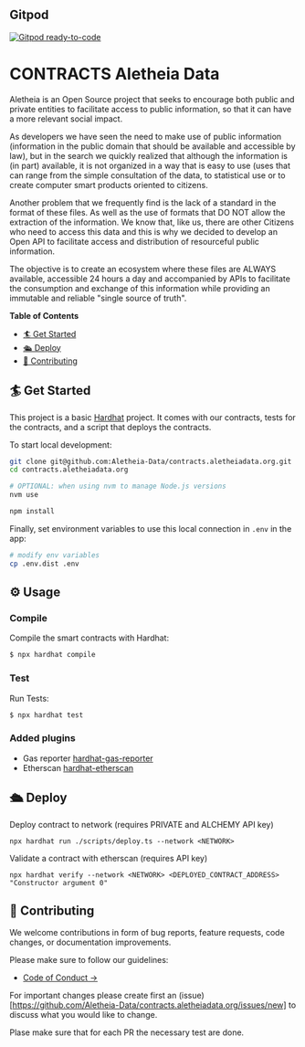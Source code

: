 ## Gitpod

[![Gitpod ready-to-code](https://img.shields.io/badge/Gitpod-ready--to--code-blue?logo=gitpod)](https://gitpod.io/#https://github.com/Aletheia-Data/contracts.aletheiadata.org)

# CONTRACTS Aletheia Data

Aletheia is an Open Source project that seeks to encourage both public and private entities to facilitate
access to public information, so that it can have a more relevant social impact.

As developers we have seen the need to make use of public information (information in the public
domain that should be available and accessible by law), but in the search we quickly realized that
although the information is (in part) available, it is not organized in a way that is easy to use (uses that
can range from the simple consultation of the data, to statistical use or to create computer smart
products oriented to citizens.

Another problem that we frequently find is the lack of a standard in the format of these files. As well as
the use of formats that DO NOT allow the extraction of the information. We know that, like us, there are
other Citizens who need to access this data and this is why we decided to develop an Open API to
facilitate access and distribution of resourceful public information.

The objective is to create an ecosystem where these files are ALWAYS available, accessible 24 hours a
day and accompanied by APIs to facilitate the consumption and exchange of this information while
providing an immutable and reliable "single source of truth".

**Table of Contents**

- [🏄 Get Started](#-get-started)
- [🛳 Deploy](#-deploy)
- [💖 Contributing](#-contributing)

## 🏄 Get Started

This project is a basic [Hardhat](https://hardhat.org/docs) project. It comes with our contracts, tests for the contracts, and a script that deploys the contracts.

To start local development:

```bash
git clone git@github.com:Aletheia-Data/contracts.aletheiadata.org.git
cd contracts.aletheiadata.org

# OPTIONAL: when using nvm to manage Node.js versions
nvm use

npm install
```

Finally, set environment variables to use this local connection in `.env` in the app:

```bash
# modify env variables
cp .env.dist .env
```

## ⚙️ Usage

### Compile

Compile the smart contracts with Hardhat:

```sh
$ npx hardhat compile
```

### Test

Run Tests:

```sh
$ npx hardhat test
```

### Added plugins

- Gas reporter [hardhat-gas-reporter](https://hardhat.org/plugins/hardhat-gas-reporter.html)
- Etherscan [hardhat-etherscan](https://hardhat.org/plugins/nomiclabs-hardhat-etherscan.html)

## 🛳 Deploy

Deploy contract to network (requires PRIVATE and ALCHEMY API key)

```
npx hardhat run ./scripts/deploy.ts --network <NETWORK>
```

Validate a contract with etherscan (requires API key)

```
npx hardhat verify --network <NETWORK> <DEPLOYED_CONTRACT_ADDRESS> "Constructor argument 0"
```

## 💖 Contributing

We welcome contributions in form of bug reports, feature requests, code changes, or documentation improvements.

Please make sure to follow our guidelines:

- [Code of Conduct →](#)

For important changes please create first an (issue)[https://github.com/Aletheia-Data/contracts.aletheiadata.org/issues/new] to discuss what you would like to change.

Plase make sure that for each PR the necessary test are done.
